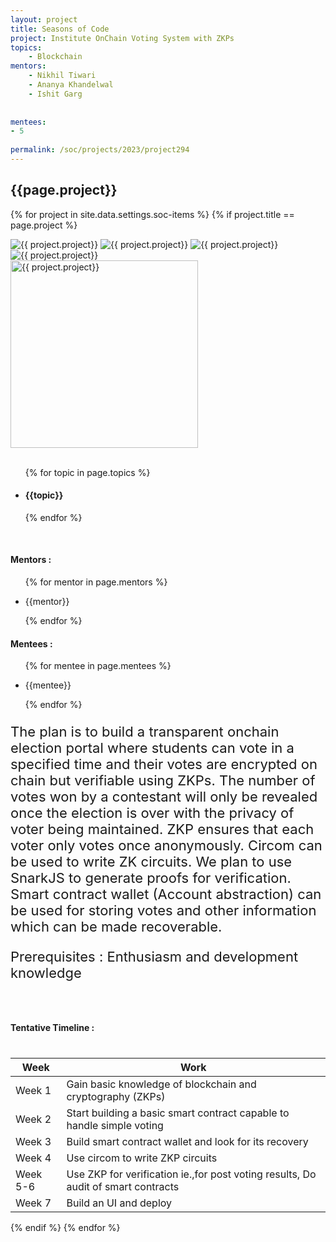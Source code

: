 ```yaml
---
layout: project
title: Seasons of Code
project: Institute OnChain Voting System with ZKPs
topics:
    - Blockchain
mentors:
    - Nikhil Tiwari	
    - Ananya Khandelwal
    - Ishit Garg
  
    
mentees:
- 5 
    
permalink: /soc/projects/2023/project294
---
```


<h2 class="display1 m-3 p-3 text-center project-title">{{page.project}}</h2>

{% for project in site.data.settings.soc-items %}
{% if project.title == page.project %}

<div class ="img-soc d-block"> 
    <img src="{{ site.baseurl }}/{{ project.image }}" alt="{{ project.project}}" class="image-1">
    <img src="{{ site.baseurl }}/{{ project.image }}" alt="{{ project.project}}" class="image-2">
    <img src="{{ site.baseurl }}/{{ project.image }}" alt="{{ project.project}}" class="image-3">
    <img src="{{ site.baseurl }}/{{ project.image }}" alt="{{ project.project}}" class="image-4">
</div>
<div class = "mobile-img-soc">
  <img src="{{ site.baseurl }}/{{ project.image }}"  width = "300" height="300" alt="{{ project.project}}" class="border rounded">
  </div>
<div >
    <br>
    <ul>
        {% for topic in page.topics %}
        <li><h4 class="text-primary text-center topics">{{topic}}</h4></li>
        {% endfor %}
    </ul>
    <br>
    <h4 class="display3  ">Mentors :</h4> 
    <ul>
        {% for mentor in page.mentors %}
        <li><p class="lead">{{mentor}}</p></li>
        {% endfor %}
    </ul>
    <h4 class="display3  ">Mentees :</h4> 
    <ul>
        {% for mentee in page.mentees %}
        <li><p class="lead">{{mentee}}</p></li>
        {% endfor %}
    </ul>
</div>
<div>
    <p class="display3 project-desc" style = "font-size:22px;" >
        The plan is to build a transparent onchain election portal where students can vote in a specified time and their votes are encrypted on chain but verifiable using ZKPs. The number of votes won by a contestant will only be revealed once the election is over with the privacy of voter being maintained. ZKP ensures that each voter only votes once anonymously. Circom can be used to write ZK circuits. We plan to use SnarkJS to generate proofs for verification. Smart contract wallet (Account abstraction) can be used for storing votes and other information which can be made recoverable. 
<p class="display3" style = "font-size:22px;" >
Prerequisites : Enthusiasm and development knowledge 
<br>
<br>
<div class = "d-flex flex-wrap">
<div>
    <h4 class="display3" style="margin:40px 0px 40px 0px;">Tentative Timeline :</h4>
    <table class="table table-striped w-100">
    <thead>
        <tr>
        <th>Week</th>
        <th>Work</th>
        </tr>
    </thead>
    <tbody>
    <tr>
      <td  >Week 1</td>
      <td>Gain basic knowledge of blockchain and cryptography (ZKPs)</td>
    </tr>
    <tr>
      <td>Week 2</td>
      <td>Start building a basic smart contract capable to handle simple voting</td>
    </tr>
    <tr>
      <td>Week 3</td>
      <td>Build smart contract wallet and look for its recovery</td>
    </tr>
    <tr>
      <td>Week 4</td>
      <td>Use circom to write ZKP circuits</td>
    </tr>
    <tr>
      <td>Week 5-6</td>
      <td>Use ZKP for verification ie.,for  post voting results, Do audit of smart contracts</td>
    </tr>
    <tr>
      <td>Week 7</td>
      <td>Build an UI and deploy</td>
    </tr>
    </tbody>
    </table>
</div>
</div>
{% endif %}
{% endfor %}
